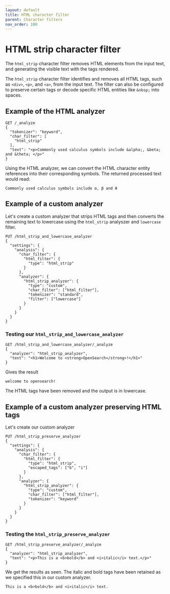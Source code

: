 ```yaml
---
layout: default
title: HTML character filter
parent: Character filters
nav_order: 100
---
```


# HTML strip character filter
The `html_strip` character filter removes HTML elements from the input text, and generating the visible text with the tags rendered.

The `html_strip` character filter identifies and removes all HTML tags, such as `<div>`, `<p>`, and `<a>`, from the input text. The filter can also be configured to preserve certain tags or decode specific HTML entities like `&nbsp;` into spaces.

## Example of the HTML analyzer
```
GET /_analyze
{
  "tokenizer": "keyword",
  "char_filter": [
    "html_strip"
  ],
  "text": "<p>Commonly used calculus symbols include &alpha;, &beta; and &theta; </p>"
}
```
Using the HTML analyzer, we can convert the HTML character entity references into their corresponding symbols. The returned processed text would read:

```
Commonly used calculus symbols include α, β and θ 
```

## Example of a custom analyzer 

Let's create a custom analyzer that strips HTML tags and then converts the remaining text to lowercase using the `html_strip` analyszer and `lowercase` filter.
```
PUT /html_strip_and_lowercase_analyzer
{
  "settings": {
    "analysis": {
      "char_filter": {
        "html_filter": {
          "type": "html_strip"
        }
      },
      "analyzer": {
        "html_strip_analyzer": {
          "type": "custom",
          "char_filter": ["html_filter"],
          "tokenizer": "standard",
          "filter": ["lowercase"]
        }
      }
    }
  }
}
```
### Testing our `html_strip_and_lowercase_analyzer`
```
GET /html_strip_and_lowercase_analyzer/_analyze
{
  "analyzer": "html_strip_analyzer",
  "text": "<h1>Welcome to <strong>OpenSearch</strong>!</h1>"
}
```
Gives the result
```
welcome to opensearch!
```
The HTML tags have been removed and the output is in lowercase.

## Example of a custom analyzer preserving HTML tags
Let's create our custom analyzer
```
PUT /html_strip_preserve_analyzer
{
  "settings": {
    "analysis": {
      "char_filter": {
        "html_filter": {
          "type": "html_strip",
          "escaped_tags": ["b", "i"]
        }
      },
      "analyzer": {
        "html_strip_analyzer": {
          "type": "custom",
          "char_filter": ["html_filter"],
          "tokenizer": "keyword"
        }
      }
    }
  }
}
```
### Testing the `html_strip_preserve_analyzer`  
```
GET /html_strip_preserve_analyzer/_analyze
{
  "analyzer": "html_strip_analyzer",
  "text": "<p>This is a <b>bold</b> and <i>italic</i> text.</p>"
}

```
We get the results as seen. The italic and bold tags have been retained as we specified this in our custom analyzer.
```
This is a <b>bold</b> and <i>italic</i> text.
```
